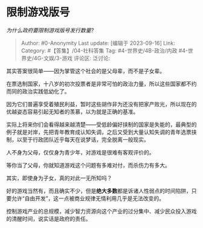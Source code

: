 # 限制游戏版号
*为什么政府要限制游戏版号发行数量?*

> Author: #0-Anonymity
> Last update: [编辑于 2023-09-16]
> Link:
> Category: #【答集】/04-社科答集 
> Tag: #4-世界史/4B-政治/内政 #4-世界史/4G-文娱/3-游戏
> 评论区:
> 泛讨论:

其实答案很简单——因为掌管这个社会的是父母辈，而不是子女辈。

在票选制国家，十八岁的初次投票者是非常可怕的政治力量，所以这些国家都不约而同的政治实践低幼化了。

因为它们普遍享受着殖民利益，暂时这些胡作非为还没有把家产败光，所以现在的优越姿态容易引起无知者的羡慕，以为就是正确的基准。

实际上将来你们会看得越来越清楚——受低龄偏好挟制的国家是失能的，最典型的例子就是对岸，先把青年教育成认知失调，之后又受到大量认知失调的青年选票挟制，以至于行政团队近乎每天在说梦话，完全脱离一般现实。

人不身为父母，仅仅身为青少年，对游戏是很难有客观评价的。

等你当了父母，你就知道游戏这个问题有多难对付，而杀伤力有多大。

其实，即使身为子女，真的对此一无所知吗？

好的游戏当然有，而且确实不少，但是**绝大多数**都是诉诸人性弱点的时间陷阱，只要允许“自由开发”，这一点被商业规律无情利用几乎是无法改变的。

控制游戏产业的总规模，减少智力资源向这个产业的过分集中、减少民众投入游戏的清醒时间，说实话是政府的责任。
